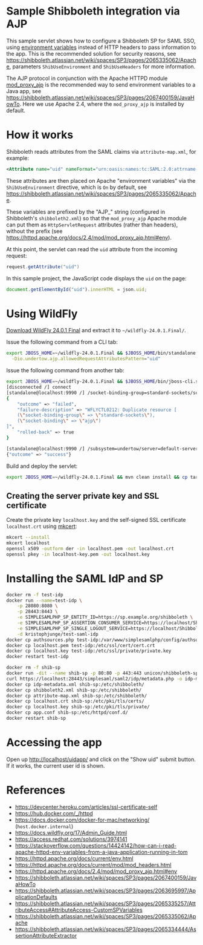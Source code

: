 Sample Shibboleth integration via AJP
===

This sample servlet shows how to configure a Shibboleth SP for SAML SSO, using
[environment variables](https://shibboleth.atlassian.net/wiki/spaces/SP3/pages/2065335257/AttributeAccess#AttributeAccess-ServerVariables) instead of HTTP headers to pass information to the app. This is the recommended solution
for security reasons, see <https://shibboleth.atlassian.net/wiki/spaces/SP3/pages/2065335062/Apache>,
parameters `ShibUseEnvironment` and `ShibUseHeaders` for more information.

The AJP protocol in conjunction with the Apache HTTPD module [mod_proxy_ajp](https://httpd.apache.org/docs/2.4/mod/mod_proxy_ajp.html)
is the recommended way to send environment variables to a Java app, see
<https://shibboleth.atlassian.net/wiki/spaces/SP3/pages/2067400159/JavaHowTo>. Here we use Apache 2.4, where the `mod_proxy_ajp` is installed by default.

How it works
===

Shibboleth reads attributes from the SAML claims via `attribute-map.xml`, for example:

```xml
<Attribute name="uid" nameFormat="urn:oasis:names:tc:SAML:2.0:attrname-format:basic" id="uid" />
```

These attributes are then placed on Apache "environment variables" via the `ShibUseEnvironment`
directive, which is `On` by default, see
<https://shibboleth.atlassian.net/wiki/spaces/SP3/pages/2065335062/Apache>.

These variables are prefixed by the "AJP_" string (configured in Shibboleth's `shibboleth2.xml`) so that
the `mod_proxy_ajp` Apache module can put them as `HttpServletRequest` attributes (rather than headers),
without the prefix (see <https://httpd.apache.org/docs/2.4/mod/mod_proxy_ajp.html#env>).

At this point, the servlet can read the `uid` attribute from the incoming request:

```java
request.getAttribute("uid")
```

In this sample project, the JavaScript code displays the `uid` on the page:

```javascript
document.getElementById("uid").innerHTML = json.uid;
```

Using WildFly
===

[Download WildFly 24.0.1 Final](https://download.jboss.org/wildfly/24.0.1.Final/wildfly-24.0.1.Final.zip)
and extract it to `~/wildfly-24.0.1.Final/`.

Issue the following command from a CLI tab:

```bash
export JBOSS_HOME=~/wildfly-24.0.1.Final && $JBOSS_HOME/bin/standalone.sh \
  -Dio.undertow.ajp.allowedRequestAttributesPattern="uid"
```

Issue the following command from another tab:

```bash
export JBOSS_HOME=~/wildfly-24.0.1.Final && $JBOSS_HOME/bin/jboss-cli.sh
[disconnected /] connect
[standalone@localhost:9990 /] /socket-binding-group=standard-sockets/socket-binding=ajp:add(port=8009)
{
    "outcome" => "failed",
    "failure-description" => "WFLYCTL0212: Duplicate resource [
    (\"socket-binding-group\" => \"standard-sockets\"),
    (\"socket-binding\" => \"ajp\")
]",
    "rolled-back" => true
}

[standalone@localhost:9990 /] /subsystem=undertow/server=default-server/ajp-listener=myListener:add(socket-binding=ajp, scheme=http, enabled=true)
{"outcome" => "success"}
```

Build and deploy the servlet:

```bash
export JBOSS_HOME=~/wildfly-24.0.1.Final && mvn clean install && cp target/*.war $JBOSS_HOME/standalone/deployments
```

## Creating the server private key and SSL certificate

Create the private key `localhost.key` and the self-signed SSL certificate `localhost.crt` using
[mkcert](https://github.com/FiloSottile/mkcert):

```bash
mkcert --install
mkcert localhost
openssl x509 -outform der -in localhost.pem -out localhost.crt
openssl pkey -in localhost-key.pem -out localhost.key
```

# Installing the SAML IdP and SP

```bash
docker rm -f test-idp
docker run --name=test-idp \
    -p 28080:8080 \
    -p 28443:8443 \
    -e SIMPLESAMLPHP_SP_ENTITY_ID=https://sp.example.org/shibboleth \
    -e SIMPLESAMLPHP_SP_ASSERTION_CONSUMER_SERVICE=https://localhost/Shibboleth.sso/SAML2/POST \
    -e SIMPLESAMLPHP_SP_SINGLE_LOGOUT_SERVICE=https://localhost/Shibboleth.sso/Logout \
    -d kristophjunge/test-saml-idp
docker cp authsources.php test-idp:/var/www/simplesamlphp/config/authsources.php
docker cp localhost.pem test-idp:/etc/ssl/cert/cert.crt
docker cp localhost.key test-idp:/etc/ssl/private/private.key
docker restart test-idp

docker rm -f shib-sp
docker run -dit --name shib-sp -p 80:80 -p 443:443 unicon/shibboleth-sp:3.0.4
curl https://localhost:28443/simplesaml/saml2/idp/metadata.php -o idp-metadata.xml -k
docker cp idp-metadata.xml shib-sp:/etc/shibboleth/
docker cp shibboleth2.xml shib-sp:/etc/shibboleth/
docker cp attribute-map.xml shib-sp:/etc/shibboleth/
docker cp localhost.crt shib-sp:/etc/pki/tls/certs/
docker cp localhost.key shib-sp:/etc/pki/tls/private/
docker cp app.conf shib-sp:/etc/httpd/conf.d/
docker restart shib-sp
```

Accessing the app
===

Open up <http://localhost/uidapp/> and click on the "Show uid" submit button.
If it works, the current user id is shown.

References
===

* <https://devcenter.heroku.com/articles/ssl-certificate-self>
* <https://hub.docker.com/_/httpd>
* <https://docs.docker.com/docker-for-mac/networking/> (`host.docker.internal`)
* <https://docs.wildfly.org/17/Admin_Guide.html>
* <https://access.redhat.com/solutions/3974141>
* <https://stackoverflow.com/questions/14424142/how-can-i-read-apache-httpd-env-variables-from-a-java-application-running-in-tom>
* <https://httpd.apache.org/docs/current/env.html>
* <https://httpd.apache.org/docs/current/mod/mod_headers.html>
* <https://httpd.apache.org/docs/2.4/mod/mod_proxy_ajp.html#env>
* <https://shibboleth.atlassian.net/wiki/spaces/SP3/pages/2067400159/JavaHowTo>
* <https://shibboleth.atlassian.net/wiki/spaces/SP3/pages/2063695997/ApplicationDefaults>
* <https://shibboleth.atlassian.net/wiki/spaces/SP3/pages/2065335257/AttributeAccess#AttributeAccess-CustomSPVariables>
* <https://shibboleth.atlassian.net/wiki/spaces/SP3/pages/2065335062/Apache>
* <https://shibboleth.atlassian.net/wiki/spaces/SP3/pages/2065334444/AssertionAttributeExtractor>